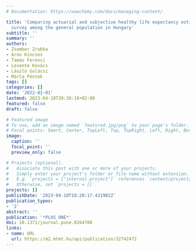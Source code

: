 ```yaml
---
# Documentation: https://wowchemy.com/docs/managing-content/

title: 'Comparing actuarial and subjective healthy life expectancy estimates: A cross-sectional
  survey among the general population in Hungary'
subtitle: ''
summary: ''
authors:
- Zsombor Zrubka
- Áron Kincses
- Tamás Ferenci
- Levente Kovács
- László Gulácsi
- Márta Péntek
tags: []
categories: []
date: '2022-01-01'
lastmod: 2023-04-10T20:20:18+02:00
featured: false
draft: false

# Featured image
# To use, add an image named `featured.jpg/png` to your page's folder.
# Focal points: Smart, Center, TopLeft, Top, TopRight, Left, Right, BottomLeft, Bottom, BottomRight.
image:
  caption: ''
  focal_point: ''
  preview_only: false

# Projects (optional).
#   Associate this post with one or more of your projects.
#   Simply enter your project's folder or file name without extension.
#   E.g. `projects = ["internal-project"]` references `content/project/deep-learning/index.md`.
#   Otherwise, set `projects = []`.
projects: []
publishDate: '2023-04-10T18:20:17.431982Z'
publication_types:
- '2'
abstract: ''
publication: '*PLOS ONE*'
doi: 10.1371/journal.pone.0264708
links:
- name: URL
  url: https://m2.mtmt.hu/api/publication/32742472
---
```


